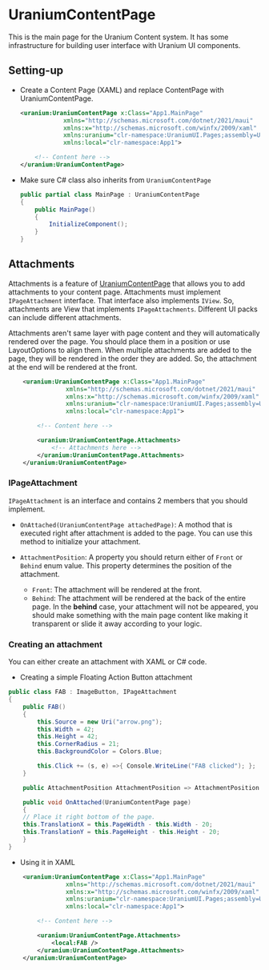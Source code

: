# UraniumContentPage

This is the main page for the Uranium Content system. It has some infrastructure for building user interface with Uranium UI components.

## Setting-up

- Create a Content Page (XAML) and replace ContentPage with UraniumContentPage.

    ```xml
    <uranium:UraniumContentPage x:Class="App1.MainPage"
                xmlns="http://schemas.microsoft.com/dotnet/2021/maui"
                xmlns:x="http://schemas.microsoft.com/winfx/2009/xaml"
                xmlns:uranium="clr-namespace:UraniumUI.Pages;assembly=UraniumUI"
                xmlns:local="clr-namespace:App1">

        <!-- Content here -->
    </uranium:UraniumContentPage>
    ```

- Make sure C# class also inherits from `UraniumContentPage`

    ```csharp
    public partial class MainPage : UraniumContentPage
    {
        public MainPage()
        {
            InitializeComponent();
        }
    }
    ```

## Attachments

Attachments is a feature of [UraniumContentPage](UraniumContentPage.md) that allows you to add attachments to your content page. Attachments must implement `IPageAttachment` interface. That interface also implements `IView`. So, attachments are View that implements `IPageAttachments`. Different UI packs can include different attachments. 

Attachments aren't same layer with page content and they will automatically rendered over the page. You should place them in a position or use LayoutOptions to align them. When multiple attachments are added to the page, they will be rendered in the order they are added. So, the attachment at the end will be rendered at the front.

```xml
    <uranium:UraniumContentPage x:Class="App1.MainPage"
                xmlns="http://schemas.microsoft.com/dotnet/2021/maui"
                xmlns:x="http://schemas.microsoft.com/winfx/2009/xaml"
                xmlns:uranium="clr-namespace:UraniumUI.Pages;assembly=UraniumUI"
                xmlns:local="clr-namespace:App1">

        <!-- Content here -->

        <uranium:UraniumContentPage.Attachments>
            <!-- Attachments here -->
        </uranium:UraniumContentPage.Attachments>
    </uranium:UraniumContentPage>
```

### IPageAttachment
`IPageAttachment` is an interface and contains 2 members that you should implement. 

- `OnAttached(UraniumContentPage attachedPage)`: A mothod that is executed right after attachment is added to the page. You can use this method to initialize your attachment.

- `AttachmentPosition`: A property you should return either of `Front` or `Behind` enum value. This property determines the position of the attachment. 
  - `Front`: The attachment will be rendered at the front.
  - `Behind`: The attachment will be rendered at the back of the entire page. In the **behind** case, your attachment will not be appeared, you should make something with the main page content like making it transparent or slide it away according to your logic.

### Creating an attachment

You can either create an attachment with XAML or C# code. 

- Creating a simple Floating Action Button attachment
```csharp
public class FAB : ImageButton, IPageAttachment
{
    public FAB()
    {
        this.Source = new Uri("arrow.png");
        this.Width = 42;
        this.Height = 42;
        this.CornerRadius = 21;
        this.BackgroundColor = Colors.Blue;

        this.Click += (s, e) =>{ Console.WriteLine("FAB clicked"); };
    }

    public AttachmentPosition AttachmentPosition => AttachmentPosition.Front;

    public void OnAttached(UraniumContentPage page)
    {
    // Place it right bottom of the page.
    this.TranslationX = this.PageWidth - this.Width - 20;
    this.TranslationY = this.PageHeight - this.Height - 20;
    }
}
```

- Using it in XAML

```xml
    <uranium:UraniumContentPage x:Class="App1.MainPage"
                xmlns="http://schemas.microsoft.com/dotnet/2021/maui"
                xmlns:x="http://schemas.microsoft.com/winfx/2009/xaml"
                xmlns:uranium="clr-namespace:UraniumUI.Pages;assembly=UraniumUI"
                xmlns:local="clr-namespace:App1">

        <!-- Content here -->

        <uranium:UraniumContentPage.Attachments>
            <local:FAB />
        </uranium:UraniumContentPage.Attachments>
    </uranium:UraniumContentPage>
```